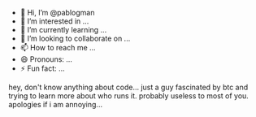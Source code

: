 - 👋 Hi, I’m @pablogman
- 👀 I’m interested in ...
- 🌱 I’m currently learning ...
- 💞️ I’m looking to collaborate on ...
- 📫 How to reach me ...
- 😄 Pronouns: ...
- ⚡ Fun fact: ...

<!---
pablogman/pablogman is a ✨ special ✨ repository because its `README.md` (this file) appears on your GitHub profile.
You can click the Preview link to take a look at your changes.
--->hey, don't know anything about code... just a guy fascinated by btc and trying to learn more about who runs it.  probably useless to most of you. apologies if i am annoying...
